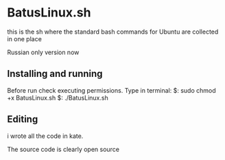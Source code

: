 # BatusLinux.sh
this is the sh where the standard bash commands for Ubuntu are collected in one place

Russian only version now

## Installing and running
Before run check executing permissions.
Type in terminal:
$: sudo chmod +x BatusLinux.sh
$: ./BatusLinux.sh

## Editing
i wrote all the code in kate.

The source code is clearly open source
